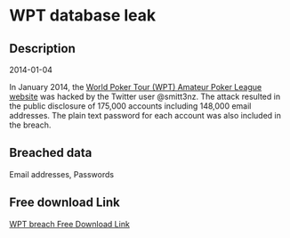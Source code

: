 # WPT database leak

## Description

2014-01-04

In January 2014, the <a href="http://www.wptapl.com" target="_blank" rel="noopener">World Poker Tour (WPT) Amateur Poker League website</a> was hacked by the Twitter user @smitt3nz. The attack resulted in the public disclosure of 175,000 accounts including 148,000 email addresses. The plain text password for each account was also included in the breach.

## Breached data

Email addresses, Passwords

## Free download Link

[WPT breach Free Download Link](https://tinyurl.com/2b2k277t)